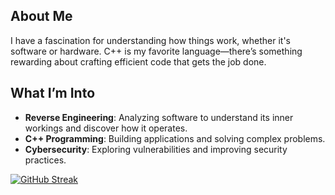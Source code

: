 ## About Me

I have a fascination for understanding how things work, whether it's software or hardware. C++ is my favorite language—there’s something rewarding about crafting efficient code that gets the job done.

## What I’m Into

- **Reverse Engineering**: Analyzing software to understand its inner workings and discover how it operates.
- **C++ Programming**: Building applications and solving complex problems.
- **Cybersecurity**: Exploring vulnerabilities and improving security practices.

[![GitHub Streak](https://streak-stats.demolab.com?user=freedthebest666&theme=dark-minimalist&hide_border=true)](https://git.io/streak-stats)

<!--
**freedthebest666/freedthebest666** is a ✨ _special_ ✨ repository because its `README.md` (this file) appears on your GitHub profile.

Here are some ideas to get you started:

- 🔭 I’m currently working on ...
- 🌱 I’m currently learning ...
- 👯 I’m looking to collaborate on ...
- 🤔 I’m looking for help with ...
- 💬 Ask me about ...
- 📫 How to reach me: ...
- 😄 Pronouns: ...
- ⚡ Fun fact: ...
-->
